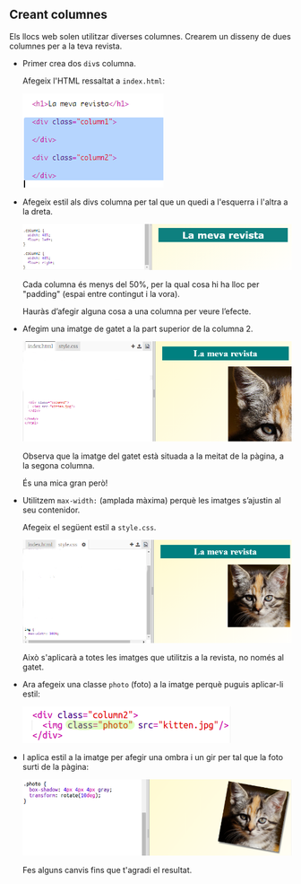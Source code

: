 ## Creant columnes

Els llocs web solen utilitzar diverses columnes. Crearem un disseny de dues columnes per a la teva revista.

+ Primer crea dos `div`s columna.
    
    Afegeix l'HTML ressaltat a `index.html`:
    
    ![captura de pantalla](images/magazine-columns.png)

+ Afegeix estil als divs columna per tal que un quedi a l'esquerra i l'altra a la dreta.
    
    ![captura de pantalla](images/magazine-columns-style.png)
    
    Cada columna és menys del 50%, per la qual cosa hi ha lloc per "padding" (espai entre contingut i la vora).
    
    Hauràs d’afegir alguna cosa a una columna per veure l’efecte.

+ Afegim una imatge de gatet a la part superior de la columna 2.
    
    ![captura de pantalla](images/magazine-kitten.png)
    
    Observa que la imatge del gatet està situada a la meitat de la pàgina, a la segona columna.
    
    És una mica gran però!

+ Utilitzem `max-width:` (amplada màxima) perquè les imatges s’ajustin al seu contenidor.
    
    Afegeix el següent estil a `style.css`.
    
    ![captura de pantalla](images/magazine-img-width.png)
    
    Això s'aplicarà a totes les imatges que utilitzis a la revista, no només al gatet.

+ Ara afegeix una classe `photo` (foto) a la imatge perquè puguis aplicar-li estil:
    
    ![captura de pantalla](images/magazine-photo.png)

+ I aplica estil a la imatge per afegir una ombra i un gir per tal que la foto surti de la pàgina:
    
    ![captura de pantalla](images/magazine-photo-style.png)
    
    Fes alguns canvis fins que t'agradi el resultat.